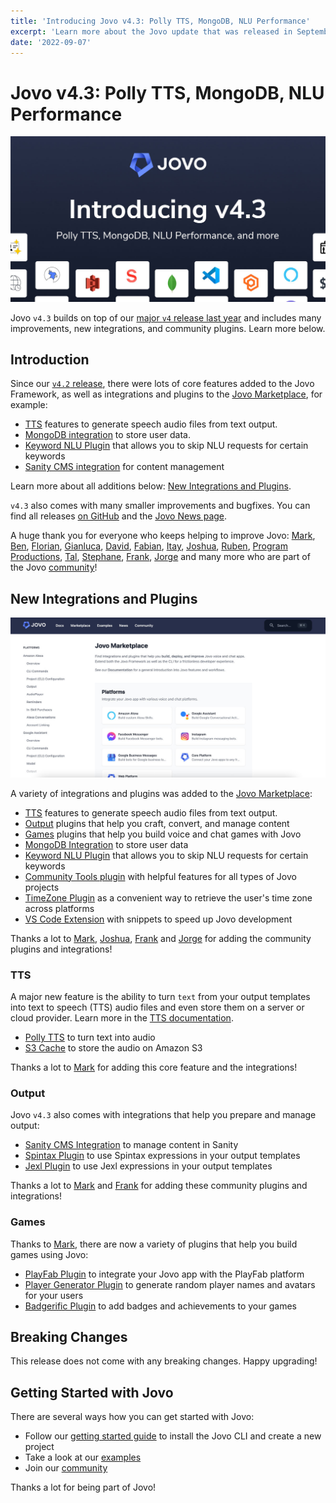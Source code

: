 ```yaml
---
title: 'Introducing Jovo v4.3: Polly TTS, MongoDB, NLU Performance'
excerpt: 'Learn more about the Jovo update that was released in September 2022.'
date: '2022-09-07'
---
```


# Jovo v4.3: Polly TTS, MongoDB, NLU Performance

![Jovo v4.3](./img/jovo-v4-3.jpg 'Jovo launches version 4.3')

Jovo `v4.3` builds on top of our [major `v4` release last year](https://www.jovo.tech/news/jovo-v4) and includes many improvements, new integrations, and community plugins. Learn more below.

## Introduction

Since our [`v4.2` release](https://www.jovo.tech/news/jovo-v4-2), there were lots of core features added to the Jovo Framework, as well as integrations and plugins to the [Jovo Marketplace](https://www.jovo.tech/marketplace), for example:

- [TTS](#tts) features to generate speech audio files from text output.
- [MongoDB integration](https://www.jovo.tech/marketplace/db-mongodb) to store user data.
- [Keyword NLU Plugin](https://www.jovo.tech/marketplace/plugin-keywordnlu) that allows you to skip NLU requests for certain keywords
- [Sanity CMS integration](https://www.jovo.tech/marketplace/cms-sanity) for content management

Learn more about all additions below: [New Integrations and Plugins](#new-integrations-and-plugins).

`v4.3` also comes with many smaller improvements and bugfixes. You can find all releases [on GitHub](https://github.com/jovotech/jovo-framework/releases) and the [Jovo News page](https://www.jovo.tech/news).

A huge thank you for everyone who keeps helping to improve Jovo: [Mark](https://github.com/rmtuckerphx), [Ben](https://github.com/theBenForce), [Florian](https://github.com/VialFlorian), [Gianluca](https://github.com/acerbisgianluca), [David](https://github.com/DavidKrell), [Fabian](https://github.com/bayont), [Itay](https://github.com/Itay212121), [Joshua](https://github.com/sadlowskij), [Ruben](https://github.com/rubenaeg), [Program Productions](https://github.com/Programproductions), [Tal](https://github.com/weisslertal), [Stephane](https://github.com/kouz75), [Frank](https://github.com/fboerncke), [Jorge](https://github.com/jrglg) and many more who are part of the Jovo [community](https://www.jovo.tech/community)!



## New Integrations and Plugins

![Jovo Marketplace](./img/jovo-marketplace.jpg 'Screenshot of the Jovo Marketplace, showing a list of available integrations')

A variety of integrations and plugins was added to the [Jovo Marketplace](https://www.jovo.tech/marketplace):

- [TTS](#tts) features to generate speech audio files from text output.
- [Output](#output) plugins that help you craft, convert, and manage content
- [Games](#games) plugins that help you build voice and chat games with Jovo
- [MongoDB Integration](https://www.jovo.tech/marketplace/db-mongodb) to store user data
- [Keyword NLU Plugin](https://www.jovo.tech/marketplace/plugin-keywordnlu) that allows you to skip NLU requests for certain keywords
- [Community Tools plugin](https://www.jovo.tech/marketplace/community-plugin-tools) with helpful features for all types of Jovo projects
- [TimeZone Plugin](https://www.jovo.tech/marketplace/plugin-timezone) as a convenient way to retrieve the user's time zone across platforms
- [VS Code Extension](https://www.jovo.tech/marketplace/jovo-snippets-vscode) with snippets to speed up Jovo development

Thanks a lot to [Mark](https://github.com/rmtuckerphx), [Joshua](https://github.com/sadlowskij), [Frank](https://github.com/fboerncke) and [Jorge](https://github.com/jrglg) for adding the community plugins and integrations!

### TTS

A major new feature is the ability to turn `text` from your output templates into text to speech (TTS) audio files and even store them on a server or cloud provider. Learn more in the [TTS documentation](https://www.jovo.tech/docs/tts).

- [Polly TTS](https://www.jovo.tech/marketplace/tts-polly) to turn text into audio
- [S3 Cache](https://www.jovo.tech/marketplace/ttscache-s3) to store the audio on Amazon S3

Thanks a lot to [Mark](https://github.com/rmtuckerphx) for adding this core feature and the integrations!

### Output

Jovo `v4.3` also comes with integrations that help you prepare and manage output:

- [Sanity CMS Integration](https://www.jovo.tech/marketplace/cms-sanity) to manage content in Sanity
- [Spintax Plugin](https://www.jovo.tech/marketplace/plugin-spintax-output) to use Spintax expressions in your output templates
- [Jexl Plugin](https://www.jovo.tech/marketplace/plugin-jexl-output) to use Jexl expressions in your output templates

Thanks a lot to [Mark](https://github.com/rmtuckerphx) and [Frank](https://github.com/fboerncke) for adding these community plugins and integrations!


### Games

Thanks to [Mark](https://github.com/rmtuckerphx), there are now a variety of plugins that help you build games using Jovo:

- [PlayFab Plugin](https://www.jovo.tech/marketplace/plugin-playfab) to integrate your Jovo app with the PlayFab platform
- [Player Generator Plugin](https://www.jovo.tech/marketplace/plugin-playergenerator) to generate random player names and avatars for your users
- [Badgerific Plugin](https://www.jovo.tech/marketplace/plugin-badgerific) to add badges and achievements to your games


## Breaking Changes

This release does not come with any breaking changes. Happy upgrading!

## Getting Started with Jovo

There are several ways how you can get started with Jovo:

- Follow our [getting started guide](https://www.jovo.tech/docs/getting-started) to install the Jovo CLI and create a new project
- Take a look at our [examples](https://www.jovo.tech/examples)
- Join our [community](https://www.jovo.tech/community)

Thanks a lot for being part of Jovo!
